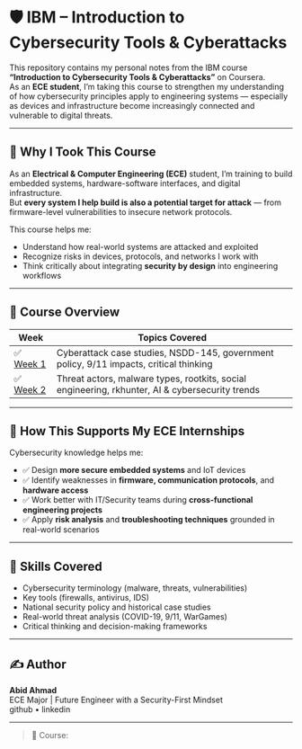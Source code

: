 # 🛡️ IBM – Introduction to Cybersecurity Tools & Cyberattacks

This repository contains my personal notes from the IBM course **“Introduction to Cybersecurity Tools & Cyberattacks”** on Coursera.  
As an **ECE student**, I’m taking this course to strengthen my understanding of how cybersecurity principles apply to engineering systems — especially as devices and infrastructure become increasingly connected and vulnerable to digital threats.

---

## 🎯 Why I Took This Course

As an **Electrical & Computer Engineering (ECE)** student, I’m training to build embedded systems, hardware-software interfaces, and digital infrastructure.  
But **every system I help build is also a potential target for attack** — from firmware-level vulnerabilities to insecure network protocols.

This course helps me:
- Understand how real-world systems are attacked and exploited  
- Recognize risks in devices, protocols, and networks I work with  
- Think critically about integrating **security by design** into engineering workflows

---

## 📘 Course Overview

| Week | Topics Covered |
|------|----------------|
| ✅ [Week 1](week-01.md) | Cyberattack case studies, NSDD-145, government policy, 9/11 impacts, critical thinking |
| ✅ [Week 2](week-02.md) | Threat actors, malware types, rootkits, social engineering, rkhunter, AI & cybersecurity trends |

---

## 🧠 How This Supports My ECE Internships

Cybersecurity knowledge helps me:
- ✅ Design **more secure embedded systems** and IoT devices
- ✅ Identify weaknesses in **firmware, communication protocols**, and **hardware access**
- ✅ Work better with IT/Security teams during **cross-functional engineering projects**
- ✅ Apply **risk analysis** and **troubleshooting techniques** grounded in real-world scenarios

---

## 🧠 Skills Covered

- Cybersecurity terminology (malware, threats, vulnerabilities)
- Key tools (firewalls, antivirus, IDS)
- National security policy and historical case studies
- Real-world threat analysis (COVID-19, 9/11, WarGames)
- Critical thinking and decision-making frameworks

---

## ✍️ Author

**Abid Ahmad**  
ECE Major | Future Engineer with a Security-First Mindset  
github •  linkedin 

---

> 🔗 Course: 
